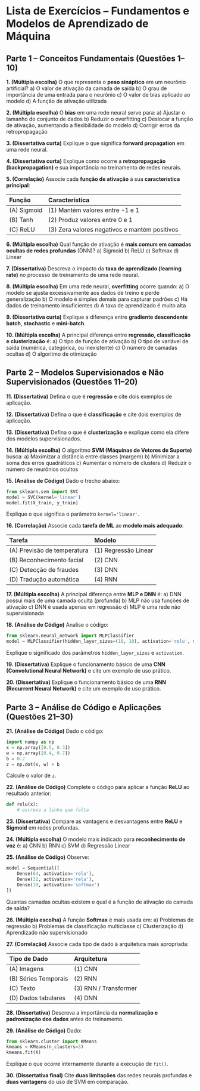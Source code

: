 # Lista de Exercícios – Fundamentos e Modelos de Aprendizado de Máquina


## **Parte 1 – Conceitos Fundamentais (Questões 1–10)**

**1. (Múltipla escolha)**
O que representa o **peso sináptico** em um neurônio artificial?
a) O valor de ativação da camada de saída
b) O grau de importância de uma entrada para o neurônio
c) O valor de bias aplicado ao modelo
d) A função de ativação utilizada


**2. (Múltipla escolha)**
O **bias** em uma rede neural serve para:
a) Ajustar o tamanho do conjunto de dados
b) Reduzir o overfitting
c) Deslocar a função de ativação, aumentando a flexibilidade do modelo
d) Corrigir erros da retropropagação


**3. (Dissertativa curta)**
Explique o que significa **forward propagation** em uma rede neural.


**4. (Dissertativa curta)**
Explique como ocorre a **retropropagação (backpropagation)** e sua importância no treinamento de redes neurais.


**5. (Correlação)**
Associe cada **função de ativação** à sua **característica principal**:

| Função      | Característica                                |
| :---------- | :-------------------------------------------- |
| (A) Sigmoid | (1) Mantém valores entre -1 e 1               |
| (B) Tanh    | (2) Produz valores entre 0 e 1                |
| (C) ReLU    | (3) Zera valores negativos e mantém positivos |


**6. (Múltipla escolha)**
Qual função de ativação é **mais comum em camadas ocultas de redes profundas** (DNN)?
a) Sigmoid
b) ReLU
c) Softmax
d) Linear


**7. (Dissertativa)**
Descreva o impacto da **taxa de aprendizado (learning rate)** no processo de treinamento de uma rede neural.


**8. (Múltipla escolha)**
Em uma rede neural, **overfitting** ocorre quando:
a) O modelo se ajusta excessivamente aos dados de treino e perde generalização
b) O modelo é simples demais para capturar padrões
c) Há dados de treinamento insuficientes
d) A taxa de aprendizado é muito alta


**9. (Dissertativa curta)**
Explique a diferença entre **gradiente descendente batch**, **stochastic** e **mini-batch**.


**10. (Múltipla escolha)**
A principal diferença entre **regressão, classificação e clusterização** é:
a) O tipo de função de ativação
b) O tipo de variável de saída (numérica, categórica, ou inexistente)
c) O número de camadas ocultas
d) O algoritmo de otimização


## **Parte 2 – Modelos Supervisionados e Não Supervisionados (Questões 11–20)**

**11. (Dissertativa)**
Defina o que é **regressão** e cite dois exemplos de aplicação.


**12. (Dissertativa)**
Defina o que é **classificação** e cite dois exemplos de aplicação.


**13. (Dissertativa)**
Defina o que é **clusterização** e explique como ela difere dos modelos supervisionados.


**14. (Múltipla escolha)**
O algoritmo **SVM (Máquinas de Vetores de Suporte)** busca:
a) Maximizar a distância entre classes (margem)
b) Minimizar a soma dos erros quadráticos
c) Aumentar o número de clusters
d) Reduzir o número de neurônios ocultos


**15. (Análise de Código)**
Dado o trecho abaixo:

```python
from sklearn.svm import SVC
model = SVC(kernel='linear')
model.fit(X_train, y_train)
```

Explique o que significa o parâmetro `kernel='linear'`.


**16. (Correlação)**
Associe cada **tarefa de ML** ao **modelo mais adequado**:

| Tarefa                      | Modelo               |
| :-------------------------- | :------------------- |
| (A) Previsão de temperatura | (1) Regressão Linear |
| (B) Reconhecimento facial   | (2) CNN              |
| (C) Detecção de fraudes     | (3) DNN              |
| (D) Tradução automática     | (4) RNN              |


**17. (Múltipla escolha)**
A principal diferença entre **MLP e DNN** é:
a) DNN possui mais de uma camada oculta (profunda)
b) MLP não usa funções de ativação
c) DNN é usada apenas em regressão
d) MLP é uma rede não supervisionada


**18. (Análise de Código)**
Analise o código:

```python
from sklearn.neural_network import MLPClassifier
model = MLPClassifier(hidden_layer_sizes=(10, 10), activation='relu', max_iter=1000)
```

Explique o significado dos parâmetros `hidden_layer_sizes` e `activation`.


**19. (Dissertativa)**
Explique o funcionamento básico de uma **CNN (Convolutional Neural Network)** e cite um exemplo de uso prático.


**20. (Dissertativa)**
Explique o funcionamento básico de uma **RNN (Recurrent Neural Network)** e cite um exemplo de uso prático.


## **Parte 3 – Análise de Código e Aplicações (Questões 21–30)**

**21. (Análise de Código)**
Dado o código:

```python
import numpy as np
x = np.array([0.5, 0.3])
w = np.array([0.4, 0.7])
b = 0.2
z = np.dot(x, w) + b
```

Calcule o valor de `z`.


**22. (Análise de Código)**
Complete o código para aplicar a função **ReLU** ao resultado anterior:

```python
def relu(x):
    # escreva a linha que falta
```


**23. (Dissertativa)**
Compare as vantagens e desvantagens entre **ReLU** e **Sigmoid** em redes profundas.


**24. (Múltipla escolha)**
O modelo mais indicado para **reconhecimento de voz** é:
a) CNN
b) RNN
c) SVM
d) Regressão Linear


**25. (Análise de Código)**
Observe:

```python
model = Sequential([
    Dense(64, activation='relu'),
    Dense(32, activation='relu'),
    Dense(10, activation='softmax')
])
```

Quantas camadas ocultas existem e qual é a função de ativação da camada de saída?


**26. (Múltipla escolha)**
A função **Softmax** é mais usada em:
a) Problemas de regressão
b) Problemas de classificação multiclasse
c) Clusterização
d) Aprendizado não supervisionado


**27. (Correlação)**
Associe cada tipo de dado à arquitetura mais apropriada:

| Tipo de Dado         | Arquitetura           |
| :------------------- | :-------------------- |
| (A) Imagens          | (1) CNN               |
| (B) Séries Temporais | (2) RNN               |
| (C) Texto            | (3) RNN / Transformer |
| (D) Dados tabulares  | (4) DNN               |


**28. (Dissertativa)**
Descreva a importância da **normalização e padronização dos dados** antes do treinamento.


**29. (Análise de Código)**
Dado:

```python
from sklearn.cluster import KMeans
kmeans = KMeans(n_clusters=3)
kmeans.fit(X)
```

Explique o que ocorre internamente durante a execução de `fit()`.


**30. (Dissertativa final)**
Cite **duas limitações** das redes neurais profundas e **duas vantagens** do uso de SVM em comparação.

